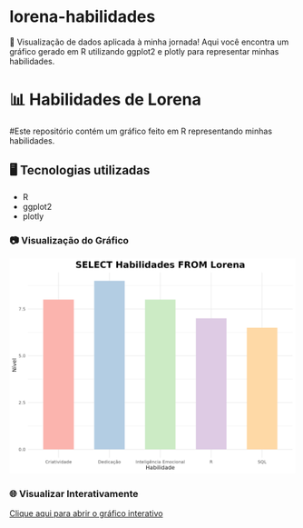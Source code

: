﻿# lorena-habilidades
🚀 Visualização de dados aplicada à minha jornada! Aqui você encontra um gráfico gerado em R utilizando ggplot2 e plotly para representar minhas habilidades.
# 📊 Habilidades de Lorena  

#Este repositório contém um gráfico feito em R representando minhas habilidades.  

## 🖥️ Tecnologias utilizadas  
- R  
- ggplot2  
- plotly  

### 📷 Visualização do Gráfico  
![Gráfico de Habilidades](Gráfico_PNG.png)  

### 🌐 Visualizar Interativamente  
[Clique aqui para abrir o gráfico interativo](https://lorenadss.github.io/lorena-habilidades/Gráfico_HTML.html)    